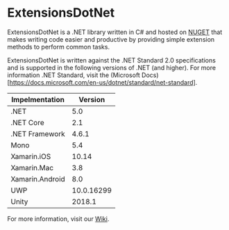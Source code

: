 # ExtensionsDotNet

ExtensionsDotNet is a .NET library written in C# and hosted on [NUGET](https://www.nuget.org/packages/ExtensionsDotNet/) that makes writing code easier and productive by providing simple extension methods to perform common tasks.

ExtensionsDotNet is written against the .NET Standard 2.0 specifications and is supported in the following versions of .NET (and higher). For more information .NET Standard, visit the (Microsoft Docs)[https://docs.microsoft.com/en-us/dotnet/standard/net-standard].

| Impelmentation | Version |
| -------------- | ------- |
| .NET | 5.0 |
| .NET Core | 2.1 |
| .NET Framework | 4.6.1|
| Mono | 5.4 |
| Xamarin.iOS | 10.14 |
| Xamarin.Mac | 3.8 |
| Xamarin.Android | 8.0 |
| UWP | 10.0.16299 |
| Unity | 2018.1 |

For more information, visit our [Wiki](https://github.com/adyle5/ExtensionsDotNet/wiki). 
